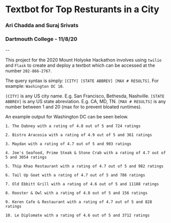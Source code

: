 # Textbot for Top Resturants in a City 
### Ari Chadda and Suraj Srivats 
### Dartmouth College - 11/8/20
--

This project for the 2020 Mount Holyoke Hackathon involves using `twilio` and `Flask` to create and deploy a textbot which can be accessed at the number `202-866-2767`. 

The query syntax is simply: `[CITY] [STATE ABBREV] [MAX # RESULTS]`. For example: `Washington DC 10`. 

`[CITY]` is any US city name. E.g. San Francisco, Bethesda, Nashville.
`[STATE ABBREV]` is any US state abreviation. E.g. CA, MD, TN.
`[MAX # RESULTS]` is any number between 1 and 20 (max for to prevent bloated runtimes). 

An example output for Washington DC can be seen below. 
```
1. The Dabney with a rating of 4.8 out of 5 and 724 ratings

2. Bistro Aracosia with a rating of 4.9 out of 5 and 361 ratings

3. Maydan with a rating of 4.7 out of 5 and 903 ratings

4. Joe's Seafood, Prime Steak & Stone Crab with a rating of 4.7 out of 5 and 3054 ratings

5. Thip Khao Restaurant with a rating of 4.7 out of 5 and 982 ratings

6. Tail Up Goat with a rating of 4.7 out of 5 and 786 ratings

7. Old Ebbitt Grill with a rating of 4.6 out of 5 and 11188 ratings

8. Rooster & Owl with a rating of 4.8 out of 5 and 156 ratings

9. Keren Cafe & Restaurant with a rating of 4.7 out of 5 and 828 ratings

10. Le Diplomate with a rating of 4.6 out of 5 and 3712 ratings
```